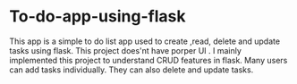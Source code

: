 # To-do-app-using-flask
This app is a simple to do list app used to create ,read, delete and update tasks using flask. This project does'nt have porper UI . I mainly implemented this project to understand CRUD features in flask.
Many users can add tasks individually. They can also delete and update tasks.
